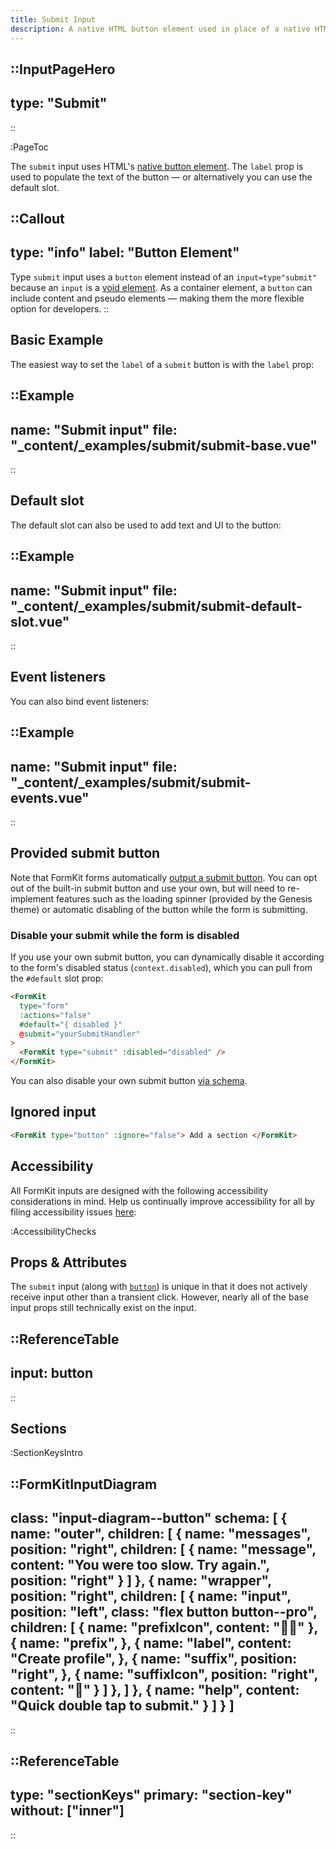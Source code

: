 ```yaml
---
title: Submit Input
description: A native HTML button element used in place of a native HTML submit input.
---
```


::InputPageHero
---
type: "Submit"
---
::

:PageToc

The `submit` input uses HTML's [native button element](https://developer.mozilla.org/en-US/docs/Web/HTML/Element/button). The `label` prop is used to populate the text of the button — or alternatively you can use the default slot.

::Callout
---
type: "info"
label: "Button Element"
---
Type <code>submit</code> input uses a <code>button</code> element instead of an <code>input=type"submit"</code> because an <code>input</code> is a <a href="https://developer.mozilla.org/en-US/docs/Glossary/Void_element" title="Void element">void element</a>. As a container element, a <code>button</code> can include content and pseudo elements — making them the more flexible option for developers.
::

## Basic Example

The easiest way to set the `label` of a `submit` button is with the `label` prop:

::Example
---
name: "Submit input"
file: "_content/_examples/submit/submit-base.vue"
---
::


## Default slot

The default slot can also be used to add text and UI to the button:

::Example
---
name: "Submit input"
file: "_content/_examples/submit/submit-default-slot.vue"
---
::


## Event listeners

You can also bind event listeners:

::Example
---
name: "Submit input"
file: "_content/_examples/submit/submit-events.vue"
---
::


## Provided submit button

Note that FormKit forms automatically [output a submit button](/inputs/form#provided-submit-button). You can opt out of the built-in submit button and use your own, but will need to re-implement features such as the loading spinner (provided by the Genesis theme) or automatic disabling of the button while the form is submitting.

### Disable your submit while the form is disabled

If you use your own submit button, you can dynamically disable it according to the form's disabled status (`context.disabled`), which you can pull from the `#default` slot prop:

```html
<FormKit
  type="form"
  :actions="false"
  #default="{ disabled }"
  @submit="yourSubmitHandler"
>
  <FormKit type="submit" :disabled="disabled" />
</FormKit>
```

You can also disable your own submit button [via schema](https://formkit.link/6e6d3e9b251a3662af15bd0c1c55e4be).

## Ignored input

<ignored-input-docs></ignored-input-docs>

```html
<FormKit type="button" :ignore="false"> Add a section </FormKit>
```

## Accessibility

All FormKit inputs are designed with the following accessibility considerations in mind. Help us continually improve accessibility for all by filing accessibility issues [here](https://github.com/formkit/formkit/issues/new?assignees=&labels=%F0%9F%90%9B+bug-report%2C%E2%9B%91+Needs+triage&projects=&template=bug-report.yml): 

:AccessibilityChecks

## Props & Attributes

The `submit` input (along with [`button`](/inputs/button)) is unique in that it does not actively receive input other than a transient click. However, nearly all of the base input props still technically exist on the input.

::ReferenceTable
---
input: button
---
::


## Sections

:SectionKeysIntro

::FormKitInputDiagram
---
class: "input-diagram--button"
schema: [
  {
    name: "outer",
    children: [
      {
        name: "messages",
        position: "right",
        children: [
          {
            name: "message",
            content: "You were too slow. Try again.",
            position: "right"
          }
        ]
      },
      {
        name: "wrapper",
        position: "right",
        children: [
          {
            name: "input",
            position: "left",
            class: "flex button button--pro",
            children: [
              {
                name: "prefixIcon",
                content: "🧑‍🦰"
              },
              {
                name: "prefix",
              },
              {
                name: "label",
                content: "Create profile",
              },
              {
                name: "suffix",
                position: "right",
              },
              {
                name: "suffixIcon",
                position: "right",
                content: "🚀"
              }
            ]
          },
        ]
      },
      {
        name: "help",
        content: "Quick double tap to submit."
      }
    ]
  }
]
---
::

::ReferenceTable
---
type: "sectionKeys"
primary: "section-key"
without: ["inner"]
---
::

